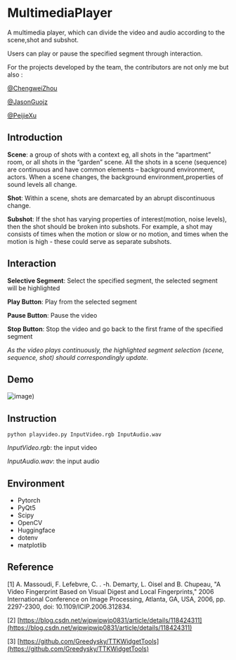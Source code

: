 # MultimediaPlayer
A multimedia player, which can divide the video and audio according to the scene,shot and subshot. 

Users can play or pause the specified segment through interaction.

For the projects developed by the team, the contributors are not only me but also :

[@ChengweiZhou](https://github.com/ChengwZhou)

[@JasonGuojz](https://github.com/JasonGuojz)

[@PeijieXu](https://github.com/PeijieXu)

## Introduction
**Scene**: a group of shots with a context eg, all shots in the “apartment” room, or all shots in the “garden” scene. All the shots in a scene 
(sequence) are continuous and have common elements – background environment, actors. When a scene changes, the background environment,properties of sound levels all change.

**Shot**: Within a scene, shots are demarcated by an abrupt discontinuous change.

**Subshot**: If the shot has varying properties of interest(motion, noise levels), then the shot should be broken into subshots. For example,
a shot may consists of times when the motion or slow or no motion, and times when the motion is high - these could serve as separate subshots.

## Interaction
**Selective Segment**: Select the specified segment, the selected segment will be highlighted

**Play Button**: Play from the selected segment

**Pause Button**: Pause the video

**Stop Button**: Stop the video and go back to the first frame of the specified segment

*As the video plays continuously, the highlighted segment selection (scene, sequence, shot) should correspondingly update.*

## Demo

![image](https://github.com/RayJiazy/MultimediaPlayer/blob/main/images/demo.gif))   

## Instruction
```
python playvideo.py InputVideo.rgb InputAudio.wav
```
*InputVideo.rgb*: the input video

*InputAudio.wav*: the input audio

## Environment
* Pytorch
* PyQt5
* Scipy
* OpenCV
* Huggingface
* dotenv
* matplotlib

## Reference
[1] A. Massoudi, F. Lefebvre, C. . -h. Demarty, L. Oisel and B. Chupeau, "A Video Fingerprint Based on Visual Digest and Local Fingerprints," 2006 International Conference on Image Processing, Atlanta, GA, USA, 2006, pp. 2297-2300, doi: 10.1109/ICIP.2006.312834.

[2] [https://blog.csdn.net/wjpwjpwjp0831/article/details/118424311](https://blog.csdn.net/wjpwjpwjp0831/article/details/118424311)

[3] [https://github.com/Greedysky/TTKWidgetTools](https://github.com/Greedysky/TTKWidgetTools)
